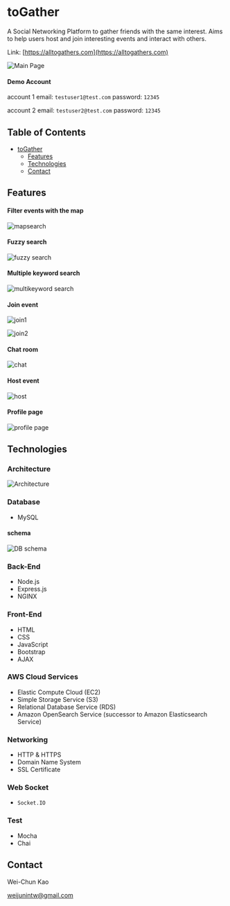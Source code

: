 toGather
===

A Social Networking Platform to gather friends with the same interest. Aims to help users host and join interesting events and interact with others.

Link: [https://alltogathers.com](https://alltogathers.com)  

![Main Page](https://my-personal-project-bucket.s3.ap-northeast-1.amazonaws.com/readme/main_page.png)  

#### Demo Account

account 1 
email: `testuser1@test.com` password: `12345`  

account 2 
email: `testuser2@test.com` password: `12345`



## Table of Contents


  * [toGather](#toGather)
      * [Features](#Features)
      * [Technologies](#Technologies)
      * [Contact](#Contact)

## Features

#### Filter events with the map
![mapsearch](https://my-personal-project-bucket.s3.ap-northeast-1.amazonaws.com/readme/zoommap.gif)

#### Fuzzy search
![fuzzy search](https://my-personal-project-bucket.s3.ap-northeast-1.amazonaws.com/readme/fuzzy_search.gif)

#### Multiple keyword search
![multikeyword search](https://my-personal-project-bucket.s3.ap-northeast-1.amazonaws.com/readme/multikeyword_search.gif)

#### Join event
![join1](https://my-personal-project-bucket.s3.ap-northeast-1.amazonaws.com/readme/join_event.gif)

![join2](https://my-personal-project-bucket.s3.ap-northeast-1.amazonaws.com/readme/join_event2.gif)

#### Chat room
![chat](https://my-personal-project-bucket.s3.ap-northeast-1.amazonaws.com/readme/chat.gif)
#### Host event
![host](https://my-personal-project-bucket.s3.ap-northeast-1.amazonaws.com/readme/host.gif)
#### Profile page
![profile page](https://my-personal-project-bucket.s3.ap-northeast-1.amazonaws.com/readme/profile.gif)


## Technologies



### Architecture
![Architecture](https://my-personal-project-bucket.s3.ap-northeast-1.amazonaws.com/readme/Architecture.png)

### Database

* MySQL

####  schema
![DB schema](https://my-personal-project-bucket.s3.ap-northeast-1.amazonaws.com/readme/togather_schema.png)

### Back-End
* Node.js
* Express.js
* NGINX

### Front-End
* HTML
* CSS
* JavaScript
* Bootstrap
* AJAX

### AWS Cloud Services
* Elastic Compute Cloud (EC2)
* Simple Storage Service (S3)
* Relational Database Service (RDS)
* Amazon OpenSearch Service (successor to Amazon Elasticsearch Service)

### Networking
* HTTP & HTTPS
* Domain Name System
* SSL Certificate

### Web Socket
* `Socket.IO `

### Test
* Mocha
* Chai



## Contact

Wei-Chun Kao  

weijunintw@gmail.com
